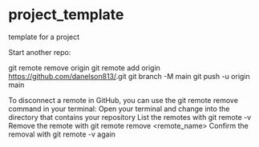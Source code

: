 # project_template
template for a project

Start another repo:

git remote remove origin 
git remote add origin https://github.com/danelson813/<repo-name>.git
git branch -M main
git push -u origin main

To disconnect a remote in GitHub, you can use the git remote remove command in your terminal: 
Open your terminal and change into the directory that contains your repository 
List the remotes with git remote -v 
Remove the remote with git remote remove <remote_name> 
Confirm the removal with git remote -v again 
